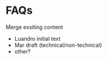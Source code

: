 # FAQs

Merge exsiting content

* Luandro initial text
* Mar draft \(technical/non-technical\)
* other?

